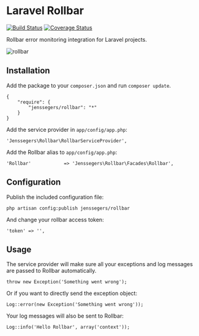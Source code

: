 Laravel Rollbar
===============

[![Build Status](https://travis-ci.org/jenssegers/Laravel-Rollbar.svg)](https://travis-ci.org/jenssegers/Laravel-Rollbar) [![Coverage Status](https://coveralls.io/repos/jenssegers/Laravel-Rollbar/badge.png)](https://coveralls.io/r/jenssegers/Laravel-Rollbar)

Rollbar error monitoring integration for Laravel projects.

![rollbar](https://d37gvrvc0wt4s1.cloudfront.net/static/img/features-dashboard1.png?ts=1361907905)

Installation
------------

Add the package to your `composer.json` and run `composer update`.

    {
        "require": {
            "jenssegers/rollbar": "*"
        }
    }

Add the service provider in `app/config/app.php`:

    'Jenssegers\Rollbar\RollbarServiceProvider',

Add the Rollbar alias to `app/config/app.php`:

    'Rollbar'            => 'Jenssegers\Rollbar\Facades\Rollbar',

Configuration
-------------

Publish the included configuration file:

    php artisan config:publish jenssegers/rollbar

And change your rollbar access token:

    'token' => '',

Usage
-----

The service provider will make sure all your exceptions and log messages are passed to Rollbar automatically.

    throw new Exception('Something went wrong');

Or if you want to directly send the exception object:

    Log::error(new Exception('Something went wrong'));

Your log messages will also be sent to Rollbar:

    Log::info('Hello Rollbar', array('context'));
